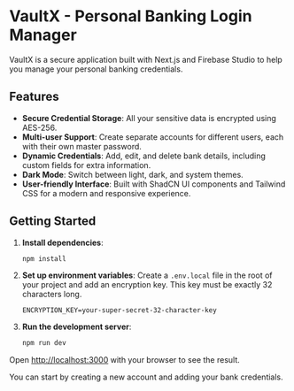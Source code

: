 # VaultX - Personal Banking Login Manager

VaultX is a secure application built with Next.js and Firebase Studio to help you manage your personal banking credentials.

## Features

- **Secure Credential Storage**: All your sensitive data is encrypted using AES-256.
- **Multi-user Support**: Create separate accounts for different users, each with their own master password.
- **Dynamic Credentials**: Add, edit, and delete bank details, including custom fields for extra information.
- **Dark Mode**: Switch between light, dark, and system themes.
- **User-friendly Interface**: Built with ShadCN UI components and Tailwind CSS for a modern and responsive experience.

## Getting Started

1. **Install dependencies**:
   ```bash
   npm install
   ```

2. **Set up environment variables**:
   Create a `.env.local` file in the root of your project and add an encryption key. This key must be exactly 32 characters long.
   ```
   ENCRYPTION_KEY=your-super-secret-32-character-key
   ```

3. **Run the development server**:
   ```bash
   npm run dev
   ```

Open [http://localhost:3000](http://localhost:3000) with your browser to see the result.

You can start by creating a new account and adding your bank credentials.
